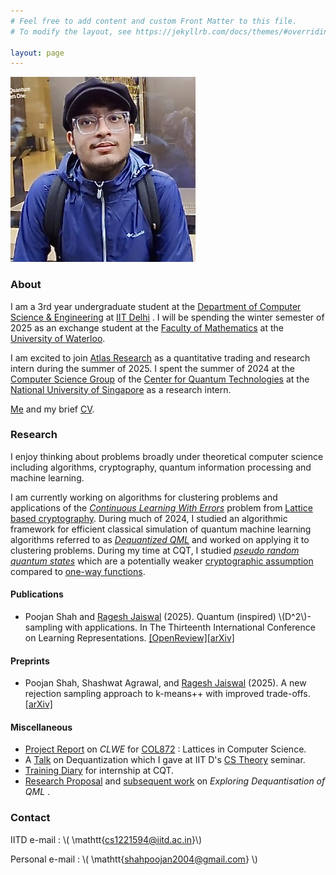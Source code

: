 ```yaml
---
# Feel free to add content and custom Front Matter to this file.
# To modify the layout, see https://jekyllrb.com/docs/themes/#overriding-theme-defaults

layout: page
---
```



<img style="float: center;" src="me.JPEG" class = "circular-frame" >



### About 


I am a 3rd year undergraduate student at the [Department of  Computer Science & Engineering](https://www.cse.iitd.ac.in/) at [IIT Delhi](https://home.iitd.ac.in/) .  I will be spending the winter semester of 2025 as an exchange student at the [Faculty of Mathematics](https://uwaterloo.ca/math/) at the [University of Waterloo](https://uwaterloo.ca/). 

I am excited to join [Atlas Research](https://www.linkedin.com/company/atlas-research-ai/posts/?feedView=all) as a quantitative trading and research intern during the summer of 2025. I spent the summer of 2024  at the [Computer Science Group](https://www.quantumlah.org/research/group/Rahul-Jain) of the [Center for Quantum Technologies](https://www.quantumlah.org/) at the [National University of Singapore](https://nus.edu.sg/) as a research intern.


[Me](me.JPEG) and my brief [CV](https://drive.google.com/drive/search?q=cv). 

### Research

I enjoy thinking about problems broadly under theoretical computer science including algorithms, cryptography, quantum information processing and machine learning. 

I am currently working on algorithms for clustering problems and applications of the [_Continuous Learning With Errors_](https://arxiv.org/abs/2005.09595) problem from [Lattice based cryptography](https://en.wikipedia.org/wiki/Lattice-based_cryptography). During much of 2024, I studied an algorithmic framework for efficient classical simulation of quantum machine learning algorithms referred to as [_Dequantized QML_](https://ewintang.com/assets/tang_thesis.pdf) and worked on applying it to clustering problems. During my time at CQT, I studied [_pseudo random quantum states_](https://arxiv.org/abs/2112.10020) which are a  potentially weaker [cryptographic assumption](https://en.wikipedia.org/wiki/Computational_hardness_assumption) compared to [one-way functions](https://en.wikipedia.org/wiki/One-way_function).  



#### Publications

-  Poojan Shah and [Ragesh Jaiswal](https://www.cse.iitd.ac.in/~rjaiswal/) (2025). Quantum (inspired) \\(D^2\\)-sampling with applications. In The Thirteenth
International Conference on Learning Representations. [[OpenReview]](https://openreview.net/forum?id=tDIL7UXmSS)[[arXiv]](https://arxiv.org/abs/2405.13351)


#### Preprints

- Poojan Shah, Shashwat Agrawal, and [Ragesh Jaiswal](https://www.cse.iitd.ac.in/~rjaiswal/) (2025). A new rejection sampling approach to k-means++ with
improved trade-offs. [[arXiv]](https://arxiv.org/abs/2502.02085)

#### Miscellaneous

- [Project Report](https://drive.google.com/file/d/1sAMgy_b85TmKmn6PrFv3pYO3LL50Jl6t/view?usp=sharing) on _CLWE_ for [COL872](https://sites.google.com/view/rajendrak/home/col872-lattices-in-computer-science) : Lattices in Computer Science. 
- A [Talk](https://drive.google.com/file/d/10hbt5_6Pd_qbcC5O_FxOspqenUsylO2V/view?usp=sharing) on Dequantization which I gave at IIT D's [CS Theory](https://cstheory.iitd.ac.in/index.html) seminar. 
- [Training Diary](https://drive.google.com/file/d/172Y9i1EXFuj7_xUx312oYL4hXghbKaMp/view) for internship at CQT. 
- [Research Proposal](https://drive.google.com/file/d/1Tv6BSx-AccOXlK7cKLiOE22D6t3l7Z-M/view?usp=sharing) and [subsequent work](https://drive.google.com/file/d/1tlcvpPDR4P1Kk0BI8ktx4NAZ7K8qCX65/view?usp=sharing) on _Exploring Dequantisation of QML_ .

### Contact 

IITD e-mail : \\(  \mathtt{cs1221594@iitd.ac.in}\\) 

Personal e-mail : \\( \mathtt{shahpoojan2004@gmail.com} \\) 